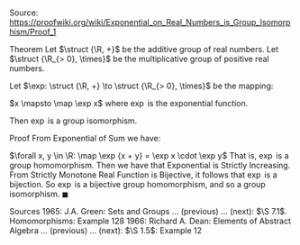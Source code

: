 # 

Source: https://proofwiki.org/wiki/Exponential_on_Real_Numbers_is_Group_Isomorphism/Proof_1

Theorem
Let $\struct {\R, +}$ be the additive group of real numbers.
Let $\struct {\R_{> 0}, \times}$ be the multiplicative group of positive real numbers.

Let $\exp: \struct {\R, +} \to \struct {\R_{> 0}, \times}$ be the mapping:

$x \mapsto \map \exp x$
where $\exp$ is the exponential function.

Then $\exp$ is a group isomorphism.


Proof
From Exponential of Sum we have:

$\forall x, y \in \R: \map \exp {x + y} = \exp x \cdot \exp y$
That is, $\exp$ is a group homomorphism.
Then we have that Exponential is Strictly Increasing.
From Strictly Monotone Real Function is Bijective, it follows that $\exp$ is a bijection.
So $\exp$ is a bijective group homomorphism, and so a group isomorphism.
$\blacksquare$


Sources
1965: J.A. Green: Sets and Groups ... (previous) ... (next): $\S 7.1$. Homomorphisms: Example $128$
1966: Richard A. Dean: Elements of Abstract Algebra ... (previous) ... (next): $\S 1.5$: Example $12$




